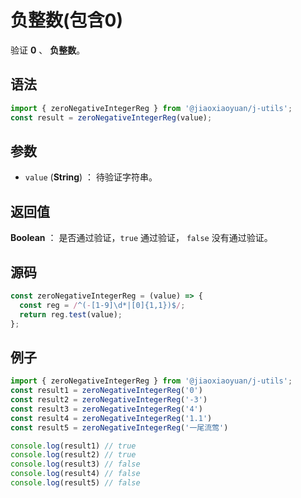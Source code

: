 

# 负整数(包含0)

验证 **0** 、 **负整数**。

## 语法

```js
import { zeroNegativeIntegerReg } from '@jiaoxiaoyuan/j-utils';
const result = zeroNegativeIntegerReg(value);
```

## 参数

- `value` (**String**) ： 待验证字符串。

## 返回值

**Boolean** ： 是否通过验证，`true` 通过验证， `false` 没有通过验证。

## 源码

```js
const zeroNegativeIntegerReg = (value) => {
  const reg = /^(-[1-9]\d*|[0]{1,1})$/;
  return reg.test(value);
};
```

## 例子

```js
import { zeroNegativeIntegerReg } from '@jiaoxiaoyuan/j-utils';
const result1 = zeroNegativeIntegerReg('0')
const result2 = zeroNegativeIntegerReg('-3')
const result3 = zeroNegativeIntegerReg('4')
const result4 = zeroNegativeIntegerReg('1.1')
const result5 = zeroNegativeIntegerReg('一尾流莺')

console.log(result1) // true
console.log(result2) // true
console.log(result3) // false
console.log(result4) // false
console.log(result5) // false
```
